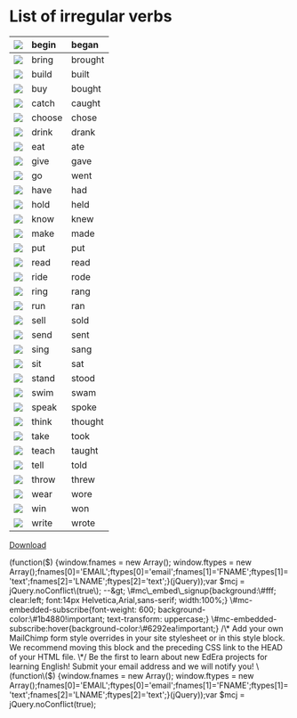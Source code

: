 # List of irregular verbs

| ![](.gitbook/assets/0.png) |  begin |  began |
| :--- | :--- | :--- |
| ![](.gitbook/assets/1%20%281%29.png) |  bring |  brought |
| ![](.gitbook/assets/2.png) |  build |  built |
| ![](.gitbook/assets/3.png) |  buy |  bought |
| ![](.gitbook/assets/4%20%281%29.png) |  catch |  caught |
| ![](.gitbook/assets/5%20%281%29.png) |  choose |  chose |
| ![](.gitbook/assets/6.png) |  drink |  drank |
| ![](.gitbook/assets/7.png) |  eat |  ate |
| ![](.gitbook/assets/8.png) |  give |  gave |
| ![](.gitbook/assets/9.png) |  go |  went |
| ![](.gitbook/assets/10.png) |  have |  had |
| ![](.gitbook/assets/11%20%281%29.png) |  hold |  held |
| ![](.gitbook/assets/12.png) |  know |  knew |
| ![](.gitbook/assets/13%20%282%29.png) |  make |  made |
| ![](.gitbook/assets/14%20%282%29.png) |  put |  put |
| ![](.gitbook/assets/15.png) |  read |  read |
| ![](.gitbook/assets/16%20%282%29.png) |  ride |  rode |
| ![](.gitbook/assets/17%20%282%29.png) |  ring |  rang |
| ![](.gitbook/assets/18%20%282%29.png) |  run |  ran |
| ![](.gitbook/assets/19%20%281%29.png) |  sell |  sold |
| ![](.gitbook/assets/20%20%281%29.png) |  send |  sent |
| ![](.gitbook/assets/21.png) |  sing |  sang |
| ![](.gitbook/assets/22.png) |  sit |  sat |
| ![](.gitbook/assets/23%20%281%29.png) |  stand |  stood |
| ![](.gitbook/assets/24.png) |  swim |  swam |
| ![](.gitbook/assets/25%20%282%29.png) |  speak |  spoke |
| ![](.gitbook/assets/26%20%282%29.png) |  think |  thought |
| ![](.gitbook/assets/27.png) |  take |  took |
| ![](.gitbook/assets/28%20%281%29.png) |  teach |  taught |
| ![](.gitbook/assets/0-1.png) |  tell |  told |
| ![](.gitbook/assets/29%20%281%29.png) |  throw |  threw |
| ![](.gitbook/assets/30.png) |  wear |  wore |
| ![](.gitbook/assets/31%20%282%29.png) |  win |  won |
| ![](.gitbook/assets/32.png) |  write |  wrote |

[Download](https://drive.google.com/file/d/1L0-dyHtLIT-JZYgmXfUwFi-N87wuZxd1/view?usp=sharing)

 \(function\($\) {window.fnames = new Array\(\); window.ftypes = new Array\(\);fnames\[0\]='EMAIL';ftypes\[0\]='email';fnames\[1\]='FNAME';ftypes\[1\]='text';fnames\[2\]='LNAME';ftypes\[2\]='text';}\(jQuery\)\);var $mcj = jQuery.noConflict\(true\); --&gt;  
  \#mc\_embed\_signup{background:\#fff; clear:left; font:14px Helvetica,Arial,sans-serif; width:100%;}  
  \#mc-embedded-subscribe{font-weight: 600; background-color:\#1b4880!important; text-transform: uppercase;}  
  \#mc-embedded-subscribe:hover{background-color:\#6292ea!important;}  
  /\* Add your own MailChimp form style overrides in your site stylesheet or in this style block.  
     We recommend moving this block and the preceding CSS link to the HEAD of your HTML file. \*/  
 Be the first to learn about new EdEra projects for learning English! Submit your email address and we will notify you! \(function\($\) {window.fnames = new Array\(\); window.ftypes = new Array\(\);fnames\[0\]='EMAIL';ftypes\[0\]='email';fnames\[1\]='FNAME';ftypes\[1\]='text';fnames\[2\]='LNAME';ftypes\[2\]='text';}\(jQuery\)\);var $mcj = jQuery.noConflict\(true\);

